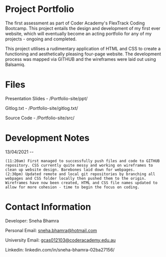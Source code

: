 # Project Portfolio

The first assessment as part of Coder Academy's FlexTrack Coding Bootcamp. This project entails the design and development of my first ever website, which will eventually become an acting portfolio for any of my projects - ongoing and completed.

This project utilises a rudimentary application of HTML and CSS to create a functioning and aesthetically pleasing four-page website. The development process was mapped via GITHUB and the wireframes were laid out using Balsamiq. 



# Files
Presentation Slides - /Portfolio-site/ppt/

Gitlog.txt - /Portfolio-site/gitlog.txt/

Source Code - /Portfolio-site/src/

# Development Notes
13/04/2021 -- 
    
    (11:20am) First managed to successfully push files and code to GITHUB repository. CSS currently quite messy and working on wireframes to clean up website design. Barebones laid down for webpages. 
    (2:30pm) Updated remote and local git repositories by branching all webpages and CSS folder locally then pushed them to the origin. Wireframes have now been created, HTML and CSS file names updated to allow for more cohesion - time to begin the focus on coding. 

# Contact Information
Developer: Sneha Bhamra

Personal Email: sneha.bhamra@hotmail.com

University Email: gcas012103@coderacademy.edu.au

Linkedin: linkedin.com/in/sneha-bhamra-02ba27156/ 